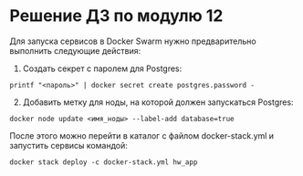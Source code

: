 # Решение ДЗ по модулю 12

Для запуска сервисов в Docker Swarm нужно предварительно выполнить следующие действия:

1. Создать секрет с паролем для Postgres:
```
printf "<пароль>" | docker secret create postgres.password -
```
2. Добавить метку для ноды, на которой должен запускаться Postgres:
```
docker node update <имя_ноды> --label-add database=true
```

После этого можно перейти в каталог с файлом docker-stack.yml и запустить сервисы командой:
```
docker stack deploy -c docker-stack.yml hw_app
```